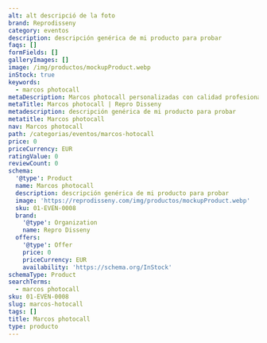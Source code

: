 ```yaml
---
alt: alt descripció de la foto
brand: Reprodisseny
category: eventos
description: descripción genérica de mi producto para probar
faqs: []
formFields: []
galleryImages: []
image: /img/productos/mockupProduct.webp
inStock: true
keywords:
  - marcos photocall
metaDescription: Marcos photocall personalizadas con calidad profesional en Cataluña.
metaTitle: Marcos photocall | Repro Disseny
metadescription: descripción genérica de mi producto para probar
metatitle: Marcos photocall
nav: Marcos photocall
path: /categorias/eventos/marcos-hotocall
price: 0
priceCurrency: EUR
ratingValue: 0
reviewCount: 0
schema:
  '@type': Product
  name: Marcos photocall
  description: descripción genérica de mi producto para probar
  image: 'https://reprodisseny.com/img/productos/mockupProduct.webp'
  sku: 01-EVEN-0008
  brand:
    '@type': Organization
    name: Repro Disseny
  offers:
    '@type': Offer
    price: 0
    priceCurrency: EUR
    availability: 'https://schema.org/InStock'
schemaType: Product
searchTerms:
  - marcos photocall
sku: 01-EVEN-0008
slug: marcos-hotocall
tags: []
title: Marcos photocall
type: producto
---
```


